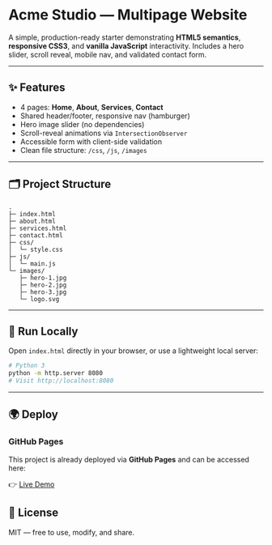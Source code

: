# Acme Studio — Multipage Website

A simple, production-ready starter demonstrating **HTML5 semantics**, **responsive CSS3**, and **vanilla JavaScript** interactivity. Includes a hero slider, scroll reveal, mobile nav, and validated contact form.

---

## ✨ Features

* 4 pages: **Home**, **About**, **Services**, **Contact**
* Shared header/footer, responsive nav (hamburger)
* Hero image slider (no dependencies)
* Scroll-reveal animations via `IntersectionObserver`
* Accessible form with client-side validation
* Clean file structure: `/css`, `/js`, `/images`

---

## 🗂 Project Structure

```
.
├─ index.html
├─ about.html
├─ services.html
├─ contact.html
├─ css/
│  └─ style.css
├─ js/
│  └─ main.js
└─ images/
   ├─ hero-1.jpg
   ├─ hero-2.jpg
   ├─ hero-3.jpg
   └─ logo.svg
```

---

## 🚀 Run Locally

Open `index.html` directly in your browser, or use a lightweight local server:

```bash
# Python 3
python -m http.server 8080
# Visit http://localhost:8080
```

---

## 🌍 Deploy

### GitHub Pages

This project is already deployed via **GitHub Pages** and can be accessed here:

👉 [Live Demo](https://kabakadev.github.io/plp-webtechnologies-classroom-july2025-july-2025-final-project-and-deployment-Final-Project-and-Depl/)


## 📄 License

MIT — free to use, modify, and share.
